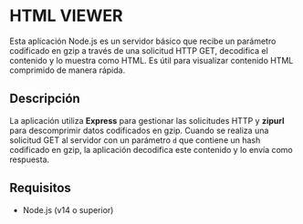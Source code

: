 # HTML VIEWER

Esta aplicación Node.js es un servidor básico que recibe un parámetro codificado en gzip a través de una solicitud HTTP GET, decodifica el contenido y lo muestra como HTML. Es útil para visualizar contenido HTML comprimido de manera rápida.

## Descripción

La aplicación utiliza **Express** para gestionar las solicitudes HTTP y **zipurl** para descomprimir datos codificados en gzip. Cuando se realiza una solicitud GET al servidor con un parámetro `d` que contiene un hash codificado en gzip, la aplicación decodifica este contenido y lo envía como respuesta.

## Requisitos

- Node.js (v14 o superior)
